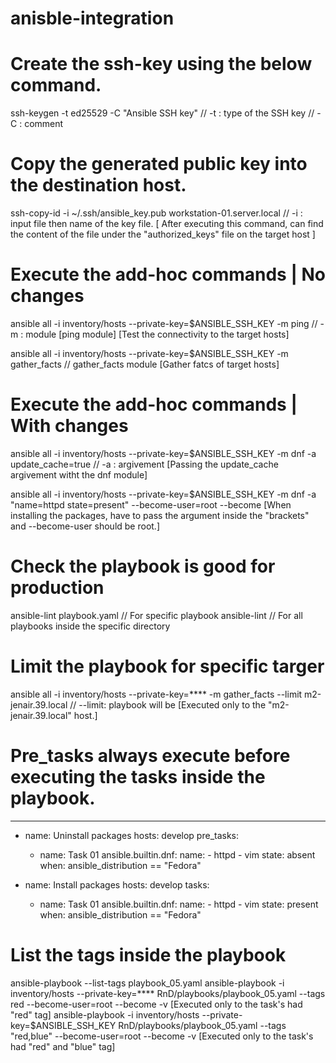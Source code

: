 # anisble-integration

# Create the ssh-key using the below command.
ssh-keygen -t ed25529 -C "Ansible SSH key"      // -t : type of the SSH key // -C : comment

# Copy the generated public key into the destination host.
ssh-copy-id -i ~/.ssh/ansible_key.pub workstation-01.server.local    // -i :  input file then name of the key file.
[ After executing this command, can find the content of the file under the "authorized_keys" file on the target host ]

# Execute the add-hoc commands | No changes
ansible all -i inventory/hosts --private-key=$ANSIBLE_SSH_KEY -m ping           // -m : module [ping module]
[Test the connectivity to the target hosts]

ansible all -i inventory/hosts --private-key=$ANSIBLE_SSH_KEY -m gather_facts   // gather_facts module
[Gather fatcs of target hosts]

# Execute the add-hoc commands | With changes
ansible all -i inventory/hosts --private-key=$ANSIBLE_SSH_KEY -m dnf -a update_cache=true   // -a : argivement
[Passing the update_cache argivement witht the dnf module]

ansible all -i inventory/hosts --private-key=$ANSIBLE_SSH_KEY -m dnf -a "name=httpd state=present" --become-user=root --become
[When installing the packages, have to pass the argument inside the "brackets" and --become-user should be root.]

# Check the playbook is good for production
ansible-lint playbook.yaml      //  For specific playbook
ansible-lint                    //  For all playbooks inside the specific directory

# Limit the playbook for specific targer
ansible all -i inventory/hosts --private-key=**** -m gather_facts --limit m2-jenair.39.local    // --limit: playbook will be [Executed only to the  "m2-jenair.39.local" host.]

# Pre_tasks always execute before executing the tasks inside the playbook.
---
- name: Uninstall packages
  hosts: develop
  pre_tasks:
    - name: Task 01
      ansible.builtin.dnf:
        name:
          - httpd
          - vim
        state: absent
      when: ansible_distribution == "Fedora"

- name: Install packages
  hosts: develop
  tasks:
    - name: Task 01
      ansible.builtin.dnf:
        name:
          - httpd
          - vim
        state: present
      when: ansible_distribution == "Fedora"

# List the tags inside the playbook
ansible-playbook --list-tags playbook_05.yaml
ansible-playbook -i inventory/hosts --private-key=**** RnD/playbooks/playbook_05.yaml --tags red --become-user=root --become -v
[Executed only to the task's had "red" tag]
ansible-playbook -i inventory/hosts --private-key=$ANSIBLE_SSH_KEY RnD/playbooks/playbook_05.yaml --tags "red,blue" --become-user=root --become -v
[Executed only to the task's had "red" and "blue" tag]

